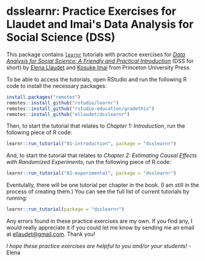 # dsslearnr: Practice Exercises for Llaudet and Imai's Data Analysis for Social Science (DSS)

This package contains [`learnr`](https://rstudio.github.io/learnr/index.html) tutorials with practice exercises for [*Data Analysis for Social Science: A Friendly and Practical Introduction*](https://press.princeton.edu/books/paperback/9780691199436/data-analysis-for-social-science) (DSS for short) by [Elena Llaudet](https://scholar.harvard.edu/ellaudet) and [Kosuke Imai](https://imai.fas.harvard.edu/) from Princeton University Press. 

To be able to access the tutorials, open RStudio and run the following R code to install the necessary packages:

``` r
install.packages("remotes")
remotes::install_github("rstudio/learnr")
remotes::install_github("rstudio-education/gradethis")
remotes::install_github("ellaudet/dsslearnr")
```

Then, to start the tutorial that relates to *Chapter 1: Introduction*, run the following piece of R code:

``` r
learnr::run_tutorial("01-introduction", package = "dsslearnr")
```

And, to start the tutorial that relates to *Chapter 2: Estimating Causal Effects with Randomized Experiments*, run the following piece of R code:

``` r
learnr::run_tutorial("02-experimental", package = "dsslearnr")
```

Eventulally, there will be one tutorial per chapter in the book.  (I am still in the process of creating them.) You can see the full list of current tutorials by running:

``` r
learnr::run_tutorial(package = "dsslearnr")
```

Any errors found in these practice exercises are my own. If you find any, I would really appreciate it if you could let me know by sending me an email at [ellaudet@gmail.com](ellaudet@gmail.com). Thank you! 

*I hope these practice exercises are helpful to you and/or your students!* - Elena


